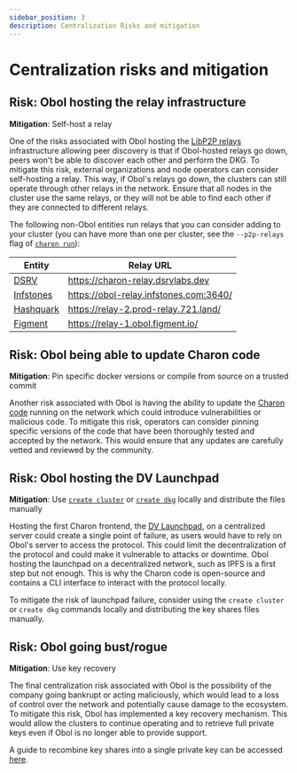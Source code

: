 ```yaml
---
sidebar_position: 3
description: Centralization Risks and mitigation
---
```


# Centralization risks and mitigation

## Risk: Obol hosting the relay infrastructure
**Mitigation**: Self-host a relay

One of the risks associated with Obol hosting the [LibP2P relays](../../charon/networking.md) infrastructure allowing peer discovery is that if Obol-hosted relays go down, peers won't be able to discover each other and perform the DKG. To mitigate this risk, external organizations and node operators can consider self-hosting a relay. This way, if Obol's relays go down, the clusters can still operate through other relays in the network. Ensure that all nodes in the cluster use the same relays, or they will not be able to find each other if they are connected to different relays.

The following non-Obol entities run relays that you can consider adding to your cluster (you can have more than one per cluster, see the `--p2p-relays` flag of [`charon run`](../../charon/charon-cli-reference.md#the-run-command)):

| Entity    | Relay URL                                   |
|-----------|---------------------------------------|
| [DSRV](https://www.dsrvlabs.com/)      | https://charon-relay.dsrvlabs.dev     |
| [Infstones](https://infstones.com/) | https://obol-relay.infstones.com:3640/ |
| [Hashquark](https://www.hashquark.io/) | https://relay-2.prod-relay.721.land/  |
| [Figment](https://figment.io/)   | https://relay-1.obol.figment.io/ |

## Risk: Obol being able to update Charon code
**Mitigation**: Pin specific docker versions or compile from source on a trusted commit

Another risk associated with Obol is having the ability to update the [Charon code](https://github.com/ObolNetwork/charon) running on the network which could introduce vulnerabilities or malicious code. To mitigate this risk, operators can consider pinning specific versions of the code that have been thoroughly tested and accepted by the network. This would ensure that any updates are carefully vetted and reviewed by the community.

## Risk: Obol hosting the DV Launchpad
**Mitigation**: Use [`create cluster`](../../charon/charon-cli-reference.md) or [`create dkg`](../../charon/charon-cli-reference.md) locally and distribute the files manually

Hosting the first Charon frontend, the [DV Launchpad](../../dvl/intro.md), on a centralized server could create a single point of failure, as users would have to rely on Obol's server to access the protocol. This could limit the decentralization of the protocol and could make it vulnerable to attacks or downtime. Obol hosting the launchpad on a decentralized network, such as IPFS is a first step but not enough. This is why the Charon code is open-source and contains a CLI interface to interact with the protocol locally.

To mitigate the risk of launchpad failure, consider using the `create cluster` or `create dkg` commands locally and distributing the key shares files manually.


## Risk: Obol going bust/rogue
**Mitigation**: Use key recovery

The final centralization risk associated with Obol is the possibility of the company going bankrupt or acting maliciously, which would lead to a loss of control over the network and potentially cause damage to the ecosystem. To mitigate this risk, Obol has implemented a key recovery mechanism. This would allow the clusters to continue operating and to retrieve full private keys even if Obol is no longer able to provide support.

A guide to recombine key shares into a single private key can be accessed [here](../../advanced/quickstart-combine.md).
